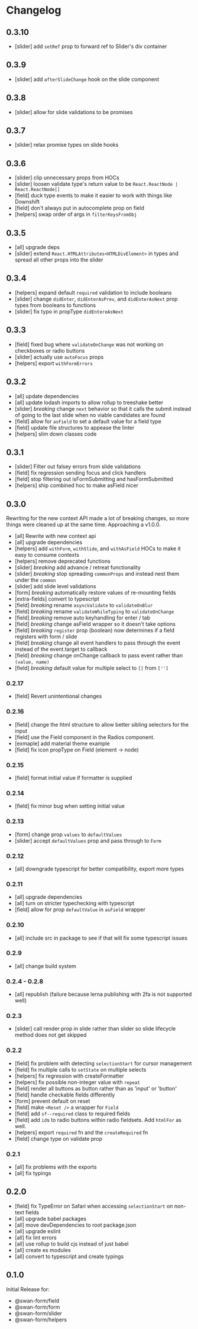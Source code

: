 # Changelog

## 0.3.10

- [slider] add `setRef` prop to forward ref to Slider's div container

## 0.3.9

- [slider] add `afterSlideChange` hook on the slide component

## 0.3.8

- [slider] allow for slide validations to be promises

## 0.3.7

- [slider] relax promise types on slide hooks

## 0.3.6

- [slider] clip unnecessary props from HOCs
- [slider] loosen validate type's return value to be `React.ReactNode | React.ReactNode[]`
- [field] duck type events to make it easier to work with things like Downshift
- [field] don't always put in autocomplete prop on field
- [helpers] swap order of args in `filterKeysFromObj`

## 0.3.5

- [all] upgrade deps
- [slider] extend `React.HTMLAttributes<HTMLDivElement>` in types and spread all other props into the slider

## 0.3.4

- [helpers] expand default `required` validation to include booleans
- [slider] change `didEnter`, `didEnterAsPrev`, and `didEnterAsNext` prop types from booleans to functions
- [slider] fix typo in propType `didEntereAsNext`

## 0.3.3

- [field] fixed bug where `validateOnChange` was not working on checkboxes or radio buttons
- [slider] actually use `autoFocus` props
- [helpers] export `withFormErrors`

## 0.3.2

- [all] update dependencies
- [all] update lodash imports to allow rollup to treeshake better
- [slider] _breaking_ change `next` behavior so that it calls the submit instead of going to the last slide when no viable candidates are found
- [field] allow for `asField` to set a default value for a field type
- [field] update file structures to appease the linter
- [helpers] slim down classes code

## 0.3.1

- [slider] Filter out falsey errors from slide validations
- [field] fix regression sending focus and click handlers
- [field] stop filtering out isFormSubmitting and hasFormSubmitted
- [helpers] ship combined hoc to make asField nicer

## 0.3.0

Rewriting for the new context API made a lot of breaking changes, so more things were cleaned up at the same time.
Approaching a v1.0.0.

- [all] Rewrite with new context api
- [all] upgrade dependencies
- [helpers] add `withForm`, `withSlide`, and `withAsField` HOCs to make it easy to consume contexts
- [helpers] remove deprecated functions
- [slider] _breaking_ add advance / retreat functionality
- [slider] _breaking_ stop spreading `commonProps` and instead nest them under the `common`
- [slider] add slide level validations
- [form] _breaking_ automatically restore values of re-mounting fields
- [extra-fields] convert to typescript
- [field] _breaking_ rename `asyncValidate` to `validateOnBlur`
- [field] _breaking_ rename `validateWhileTyping` to `validateOnChange`
- [field] _breaking_ remove auto keyhandling for enter / tab
- [field] _breaking_ change asField wrapper so it doesn't take options
- [field] _breaking_ `register` prop (boolean) now determines if a field registers with form / slide
- [field] _breaking_ change all event handlers to pass through the event instead of the event.target to callback
- [field] _breaking_ change onChange callback to pass event rather than `(value, name)`
- [field] _breaking_ default value for multiple select to `[]` from `['']`

### 0.2.17

- [field] Revert unintentional changes

### 0.2.16

- [field] change the html structure to allow better sibling selectors for the input
- [field] use the Field component in the Radios component.
- [exmaple] add material theme example
- [field] fix icon propType on Field (element -> node)

### 0.2.15

- [field] format initial value if formatter is supplied

### 0.2.14

- [field] fix minor bug when setting initial value

### 0.2.13

- [form] change prop `values` to `defaultValues`
- [slider] accept `defaultValues` prop and pass through to `Form`

### 0.2.12

- [all] downgrade typescript for better compatibility, export more types

### 0.2.11

- [all] upgrade dependencies
- [all] turn on stricter typechecking with typescript
- [field] allow for prop `defaultValue` in `asField` wrapper

### 0.2.10

- [all] include src in package to see if that will fix some typescript issues

### 0.2.9

- [all] change build system

### 0.2.4 - 0.2.8

- [all] republish (failure because lerna publishing with 2fa is not supported well)

### 0.2.3

- [slider] call render prop in slide rather than slider so slide lifecycle method does not get skipped

### 0.2.2

- [field] fix problem with detecting `selectionStart` for cursor management
- [field] fix multiple calls to `setState` on multiple selects
- [helpers] fix regression with createFormatter
- [helpers] fix possible non-integer value with `repeat`
- [field] render all buttons as button rather than as 'input' or 'button'
- [field] handle checkable fields differently
- [form] prevent default on reset
- [field] make `<Reset />` a wrapper for `Field`
- [field] add `sf--required` class to required fields
- [field] add `id`s to radio buttons within radio fieldsets. Add `htmlFor` as well.
- [helpers] export `required` fn and the `createRequired` fn
- [field] change type on validate prop

### 0.2.1

- [all] fix problems with the exports
- [all] fix typings

## 0.2.0

- [field] fix TypeError on Safari when accessing `selectionStart` on non-text fields
- [all] upgrade babel packages
- [all] move devDependencies to root package.json
- [all] upgrade eslint
- [all] fix lint errors
- [all] use rollup to build cjs instead of just babel
- [all] create es modules
- [all] convert to typescript and create typings

## 0.1.0

Initial Release for:

- @swan-form/field
- @swan-form/form
- @swan-form/slider
- @swan-form/helpers
